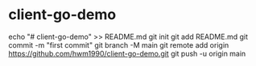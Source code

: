 # client-go-demo
echo "# client-go-demo" >> README.md
git init
git add README.md
git commit -m "first commit"
git branch -M main
git remote add origin https://github.com/hwm1990/client-go-demo.git
git push -u origin main
